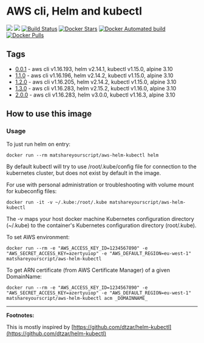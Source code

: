 # AWS cli, Helm and kubectl

[![](https://images.microbadger.com/badges/image/matshareyourscript/aws-helm-kubectl.svg)](https://microbadger.com/images/matshareyourscript/aws-helm-kubectl)
[![](https://images.microbadger.com/badges/version/matshareyourscript/aws-helm-kubectl.svg)](https://microbadger.com/images/matshareyourscript/aws-helm-kubectl)
[![Build Status](https://travis-ci.org/mat-shareyourscript/aws-helm-kubectl.svg?branch=master)](https://travis-ci.org/mat-shareyourscript/aws-helm-kubectl)
[![Docker Stars](https://img.shields.io/docker/stars/matshareyourscript/aws-helm-kubectl.svg?style=flat)](https://hub.docker.com/r/matshareyourscript/aws-helm-kubectl/)
[![Docker Automated build](https://img.shields.io/docker/automated/matshareyourscript/aws-helm-kubectl.svg?style=flat)]()
[![Docker Pulls](https://img.shields.io/docker/pulls/matshareyourscript/aws-helm-kubectl.svg)]()

## Tags

* [0.0.1](http://github.com/mat-shareyourscript/aws-helm-kubetcl/releases/tag/1.0.0) - aws cli v1.16.193, helm v2.14.1, kubectl v1.15.0, alpine 3.10
* [1.1.0](http://github.com/mat-shareyourscript/aws-helm-kubetcl/releases/tag/1.1.0) - aws cli v1.16.196, helm v2.14.2, kubectl v1.15.0, alpine 3.10
* [1.2.0](http://github.com/mat-shareyourscript/aws-helm-kubetcl/releases/tag/1.2.0) - aws cli v1.16.205, helm v2.14.2, kubectl v1.15.0, alpine 3.10
* [1.3.0](http://github.com/mat-shareyourscript/aws-helm-kubetcl/releases/tag/1.2.0) - aws cli v1.16.283, helm v2.15.2, kubectl v1.16.0, alpine 3.10
* [2.0.0](http://github.com/mat-shareyourscript/aws-helm-kubetcl/releases/tag/1.2.0) - aws cli v1.16.283, helm v3.0.0, kubectl v1.16.3, alpine 3.10

## How to use this image

### Usage

To just run helm on entry:
```
docker run --rm matshareyourscript/aws-helm-kubectl helm
```
By default kubectl will try to use /root/.kube/config file for connection to the kubernetes cluster, but does not exist by default in the image.

For use with personal administration or troubleshooting with volume mount for kubeconfig files:
```
docker run -it -v ~/.kube:/root/.kube matshareyourscript/aws-helm-kubectl
```
The -v maps your host docker machine Kubernetes configuration directory (~/.kube) to the container's Kubernetes configuration directory (root/.kube).

To set AWS environment:
```
docker run --rm -e "AWS_ACCESS_KEY_ID=1234567890" -e "AWS_SECRET_ACCESS_KEY=azertyuiop" -e "AWS_DEFAULT_REGION=eu-west-1" matshareyourscript/aws-helm-kubectl
```

To get ARN certificate (from AWS Certificate Manager) of a given DomainName:
```
docker run --rm -e "AWS_ACCESS_KEY_ID=1234567890" -e "AWS_SECRET_ACCESS_KEY=azertyuiop" -e "AWS_DEFAULT_REGION=eu-west-1" matshareyourscript/aws-helm-kubectl acm _DOMAINNAME_
```


-----------

**Footnotes:**

This is mostly inspired by [https://github.com/dtzar/helm-kubectl](https://github.com/dtzar/helm-kubectl)
